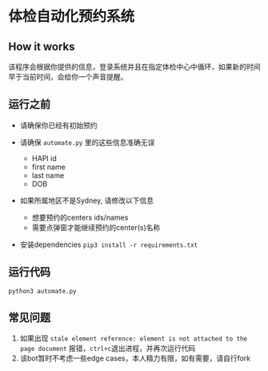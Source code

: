 # 体检自动化预约系统

## How it works
该程序会根据你提供的信息，登录系统并且在指定体检中心中循环，如果新的时间早于当前时间，会给你一个声音提醒。

## 运行之前

- 请确保你已经有初始预约

- 请确保 `automate.py` 里的这些信息准确无误
  - HAPI id
  - first name
  - last name
  - DOB

- 如果所属地区不是Sydney, 请修改以下信息
  - 想要预约的centers ids/names
  - 需要点弹窗才能继续预约的center(s)名称

- 安装dependencies
  `pip3 install -r requirements.txt`

## 运行代码

```
python3 automate.py
```

## 常见问题

1. 如果出现 `stale element reference: element is not attached to the page document` 报错，`ctrl+c`退出进程，并再次运行代码
2. 该bot暂时不考虑一些edge cases，本人精力有限，如有需要，请自行fork